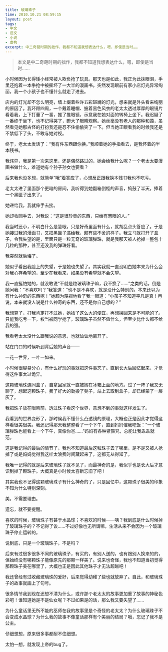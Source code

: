 ```yaml
---
title: 玻璃珠子
time: 2010.10.21 08:59:15
layout: post
tags:
- 中文
- 旧文
- 小说
- 虚构
excerpt: 中二奇葩时期的拙作，我都不知道我想表达什么，嗯，即使是当时……
---
```


> 本文是中二奇葩时期的拙作，我都不知道我想表达什么，嗯，即使是当时……

小时候因为长得矮小经常被人欺负抢了玩具。那天也是如此，我正为此抹眼泪，手里还抱着一本争抢中被撕坏了一大半的漫画书。突然发现眼前有家小店灯光异常绚丽，我一个小孩子也不懂什么就走了进去。
 
店内的灯光却不怎么明亮，墙上缀着些许五彩斑斓的灯光，想来就是外头看来绚丽的原因了。我环顾四周，一个戴着睡帽、披着黑色风衣的老太太透过厚厚的眼镜片看着我，上下打量了一番，推了推眼镜，示意我在她对面的转椅上坐下。我迟疑了一番终于坐下，也不记得哭了，瞪大了眼睛观察。她丝毫没有老人的那种和蔼，虽然看见她那古怪的打扮我还是忍不住偷偷笑了一下。但当她正眼看我的时候我还是不禁低下了头，不敢与她对视。

终于，老太太发话了：“我有件东西跟你换。”我顺着她的手指看去，是我怀着的半本残书。

我诧异，我是第一次来这里，还是偶然路过的，她会给我什么呢？一个老太太要漫画书做什么，难道她有个孙子孙女也要看？

后来我也没多想，就简单“哦”着答应了，心想反正跟我换本残书我也不吃亏。
 
老太太进了里面那个更暗的房间，我听得到她翻箱倒柜的声音，捣鼓了半天，捧着一个黑匣子出来了。

她递给我，我就伸手去接。

她却收回手去，对我说：“这是很珍贵的东西，只给有慧眼的人。”

我当时还小，不明白什么是慧眼，只是好奇里面有什么，就胡乱点头答应了。于是她接过我的漫画书，又把黑匣子递给我，颇有些不舍的样子。我立马就打开了盒子，令我失望的是，里面只是一粒无奇的玻璃弹珠，就是我那天被人抢掉一整包十几粒的那种，甚至还没我的弹珠好看。

我突然就后悔了。

她似乎看出我脸上的失望，于是她也失望了。其实我就一直没明白她本来为什么会对我心存希望的，至少在我看来，如果没有希望就不会失望。

我一直挺怕她的，就没敢说“不就是粒玻璃珠子嘛，我不换了……”之类的话，倒是她问我：“不喜欢吗？”我答道：“也不是不喜欢，就是没什么特别的。本来还以为有什么神奇的东西呢！”她颇为蔑视地看了我一眼道：“小孩子不知道平凡是真！再说，本来就没人说是什么神奇的东西，还不是你自己想的？”

我想算了，打我肯定打不过她，她捡了这么大的便宜，再想换回来是不可能的了。只能我吃亏一下，权当被同学抢了。玻璃珠子虽然不值什么，但至少比什么都不给我的强。

我看老太太没什么跟我说的意思，也就讪讪地离开了。

站在门口的时候听到背后她的声音——

一花一世界，一叶一如来。
 
小时候很容易分心，有什么好玩的事就把这件事忘了。直到长大后回忆起来，才觉得这件事太过诡异。

这颗玻璃珠连同盒子，自拿回家就一直被搁在冰箱上面的地方。过了一阵子我又无聊了，想起这颗珠子，费了好大的劲搬了凳子，站上去取到盒子，却已经蒙了一层灰了。

我把珠子放在眼睛前，透过珠子看这个世界，意想不到的事就这样发生了。
 
我看到的世界变形了，那时候我不懂什么凸透镜的原理，大概也正是因此才觉得这样看很美很美。我还记得那天我整整看了一个下午，直到妈妈催我吃饭：“一个玻璃弹珠也能看上一个下午，真像你爸……”妈妈有各种紧箍咒，总能让我乖乖就范。

这是我记得的最后的情节了，我也不知道最后这粒珠子去了哪里，是不是又被人抢掉了或是妈妈觉得我这样太浪费时间藏起来了，这都无从得知了。

我唯一记得的就是后来玻璃珠子就不见了，而最神奇的是，我似乎也是长大后才意识到掉了颗珠子。大概真是小时候太喜新忘旧了吧！

其实我也不记得这颗玻璃珠子有什么神奇的了，只是回忆中，这颗珠子很美的印象不知为什么特别深刻。
 
美，不需要理由。

遗忘，就不要提醒。
 
喜欢的时候，玻璃珠子有甚于水晶球；不喜欢的时候——咦？我到底是什么时候掉了玻璃珠子的？不记得了诶……不过好像也无所谓嘛，生活从来不会因为一个玻璃珠子停止运转的。

说到底，只是一个玻璃珠子，不是吗？
 
后来有过很多很多不同的玻璃珠子，有买的，有别人送的，也有跟别人换来的的，但始终没有哪颗珠子能像原先的那颗一样美了。说来也奇怪，我也不知道当初觉得那颗珠子美在哪里了，大概也正是因此其他珠子才无法超越吧！

我还曾经有过收藏玻璃珠的爱好，后来觉得幼稚了些也就放弃了。自此，和玻璃珠子的故事就画上了句号。
 
很多情节我到现在还想不清为什么，或许那个老太太的故事更加重了故事的神秘色彩吧！谁知道她是不是仙女呢？不过如果是的话，那么我又要失望了……

为什么童话里无所不能的巫师在我的故事里是个奇怪的老太太？为什么玻璃珠子不会变成水晶球？为什么我的故事不像童话那样有个美丽的结局？哦，忘记了我不是公主。
 
仔细想想，原来很多事都耐不住细想。

太怕一想，就发现上帝的bug了。
